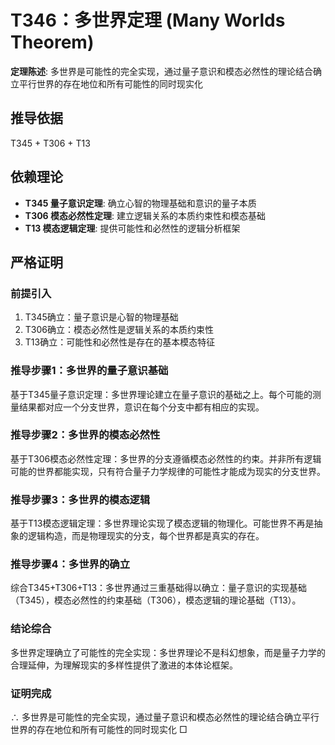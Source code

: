 # T346：多世界定理 (Many Worlds Theorem)

**定理陈述**: 多世界是可能性的完全实现，通过量子意识和模态必然性的理论结合确立平行世界的存在地位和所有可能性的同时现实化

## 推导依据
T345 + T306 + T13

## 依赖理论
- **T345 量子意识定理**: 确立心智的物理基础和意识的量子本质
- **T306 模态必然性定理**: 建立逻辑关系的本质约束性和模态基础
- **T13 模态逻辑定理**: 提供可能性和必然性的逻辑分析框架

## 严格证明

### 前提引入
1. T345确立：量子意识是心智的物理基础
2. T306确立：模态必然性是逻辑关系的本质约束性
3. T13确立：可能性和必然性是存在的基本模态特征

### 推导步骤1：多世界的量子意识基础
基于T345量子意识定理：多世界理论建立在量子意识的基础之上。每个可能的测量结果都对应一个分支世界，意识在每个分支中都有相应的实现。

### 推导步骤2：多世界的模态必然性
基于T306模态必然性定理：多世界的分支遵循模态必然性的约束。并非所有逻辑可能的世界都能实现，只有符合量子力学规律的可能性才能成为现实的分支世界。

### 推导步骤3：多世界的模态逻辑
基于T13模态逻辑定理：多世界理论实现了模态逻辑的物理化。可能世界不再是抽象的逻辑构造，而是物理现实的分支，每个世界都是真实的存在。

### 推导步骤4：多世界的确立
综合T345+T306+T13：多世界通过三重基础得以确立：量子意识的实现基础（T345），模态必然性的约束基础（T306），模态逻辑的理论基础（T13）。

### 结论综合
多世界定理确立了可能性的完全实现：多世界理论不是科幻想象，而是量子力学的合理延伸，为理解现实的多样性提供了激进的本体论框架。

### 证明完成
∴ 多世界是可能性的完全实现，通过量子意识和模态必然性的理论结合确立平行世界的存在地位和所有可能性的同时现实化 □